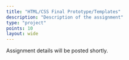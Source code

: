 ```yaml
---
title: "HTML/CSS Final Prototype/Templates"
description: "Description of the assignment"
type: "project"
points: 10
layout: wide
---
```


Assignment details will be posted shortly.